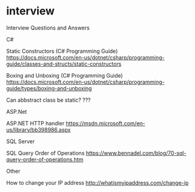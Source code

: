 # interview
Interview Questions and Answers

C#

Static Constructors (C# Programming Guide)
https://docs.microsoft.com/en-us/dotnet/csharp/programming-guide/classes-and-structs/static-constructors

Boxing and Unboxing (C# Programming Guide)
https://docs.microsoft.com/en-us/dotnet/csharp/programming-guide/types/boxing-and-unboxing

Can abbstract class be static?
???

ASP.Net

ASP.NET HTTP handler
https://msdn.microsoft.com/en-us/library/bb398986.aspx


SQL Server

SQL Query Order of Operations 
https://www.bennadel.com/blog/70-sql-query-order-of-operations.htm


Other

How to change your IP address
http://whatismyipaddress.com/change-ip
